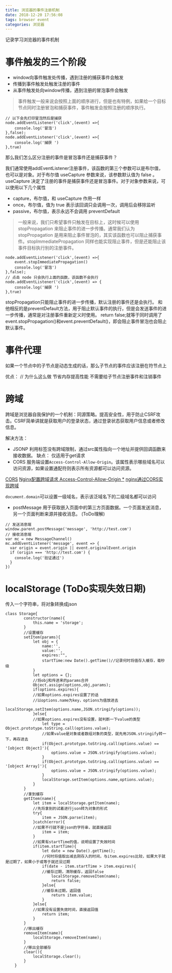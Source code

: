 ```yaml
---
title: 浏览器的事件注册机制
date: 2018-12-20 17:56:08
tags: browser event
categories: 浏览器
---
```


记录学习浏览器的事件机制

<!-- more -->

# 事件触发的三个阶段

* window向事件触发处传播，遇到注册的捕获事件会触发
* 传播到事件触发处触发注册的事件
* 从事件触发处向window传播，遇到注册的冒泡事件会触发

>事件触发一般来说会按照上面的顺序进行，但是也有特例，如果给一个目标节点同时注册冒泡和捕获事件，事件触发会按照注册的顺序执行。

```
// 以下会先打印冒泡然后是捕获
node.addEventListener('click',(event) =>{
    console.log('冒泡')
},false);
node.addEventListener('click',(event) =>{
    console.log('捕获 ')
},true)
```

那么我们怎么区分注册的事件是冒泡事件还是捕获事件？

我们通常使用addEventListener注册事件，该函数的第三个参数可以是布尔值，也可以是对象。对于布尔值 useCapture 参数来说，该参数默认值为 false 。useCapture 决定了注册的事件是捕获事件还是冒泡事件。对于对象参数来说，可以使用以下几个属性

* capture，布尔值，和 useCapture 作用一样
* once，布尔值，值为 true 表示该回调只会调用一次，调用后会移除监听
* passive，布尔值，表示永远不会调用 preventDefault

>一般来说，我们只希望事件只触发在目标上，这时候可以使用 stopPropagation 来阻止事件的进一步传播。通常我们认为 stopPropagation 是用来阻止事件冒泡的，其实该函数也可以阻止捕获事件。stopImmediatePropagation 同样也能实现阻止事件，但是还能阻止该事件目标执行别的注册事件。

```
node.addEventListener('click',(event) =>{
    event.stopImmediatePropagation()
    console.log('冒泡')
},false);
// 点击 node 只会执行上面的函数，该函数不会执行
node.addEventListener('click',(event) => {
    console.log('捕获 ')
},true)
```

stopPropagation只能阻止事件的进一步传播，默认注册的事件还是会执行。
和他相反的是preventDefault方法，用于阻止默认事件的执行，但是会发送事件的进一步传播，通常是对注册事件重新定义时使用。
return false;就等于同时调用了event.stopPropagation()和event.preventDefault()，即会阻止事件冒泡也会阻止默认事件。

# 事件代理

如果一个节点中的子节点是动态生成的话，那么子节点的事件应该注册在符节点上

优点： // 为什么这么做
节省内存提高性能
不需要给子节点注册事件和注销事件

# 跨域

跨域是浏览器自我保护的一个机制：同源策略。提高安全性，用于防止CSRF攻击。CSRF简单讲就是获取用户的登录状态，通过登录状态获取用户信息或者修改信息。

解决方法：
* JSONP 利用<scrtipt>标签没有跨域限制，通过src属性指向一个地址并提供回调函数来接收数据。
缺点： 仅适用于get请求
* CORS 服务端设置`Access-Control-Allow-Origin`。该属性表示哪些域名可以访问资源，如果设置通配符则表示所有资源都可以访问资源。

[CORS](https://developer.mozilla.org/zh-CN/docs/Web/HTTP/Access_control_CORS)
[Nginx配置跨域请求 Access-Control-Allow-Origin *](https://segmentfault.com/a/1190000012550346?utm_source=tag-newest)
[nginx通过CORS实现跨域](https://www.cnblogs.com/sunmmi/articles/5956554.html)

`document.domain`可以设置一级域名，表示该泛域名下的二级域名都可以访问

* postMessage 用于获取嵌入页面中的第三方页面数据。一个页面发送消息，另一个页面判断来源并接收消息。 (ToDo理解)
```
// 发送消息端
window.parent.postMessage('message', 'http://test.com')
// 接收消息端
var mc = new MessageChannel()
mc.addEventListener('message', event => {
  var origin = event.origin || event.originalEvent.origin
  if (origin === 'http://test.com') {
    console.log('验证通过')
  }
})
```

# localStorage (ToDo实现失效日期)
传入一个字符串，将对象转换成json
```
class Storage{
        constructor(name){
            this.name = 'storage';
        }
        //设置缓存
        setItem(params){
            let obj = {
                name:'',
                value:'',
                expires:"",
                startTime:new Date().getTime()//记录何时将值存入缓存，毫秒级
            }
            let options = {};
            //将obj和传进来的params合并
            Object.assign(options,obj,params);
            if(options.expires){
            //如果options.expires设置了的话
            //以options.name为key，options为值放进去
                localStorage.setItem(options.name,JSON.stringify(options));
            }else{
            //如果options.expires没有设置，就判断一下value的类型
               	let type = Object.prototype.toString.call(options.value);
               	//如果value是对象或者数组对象的类型，就先用JSON.stringify转一下，再存进去
                if(Object.prototype.toString.call(options.value) == '[object Object]'){
                    options.value = JSON.stringify(options.value);
                }
                if(Object.prototype.toString.call(options.value) == '[object Array]'){
                    options.value = JSON.stringify(options.value);
                }
                localStorage.setItem(options.name,options.value);
            }
        }
        //拿到缓存
        getItem(name){
            let item = localStorage.getItem(name);
            //先将拿到的试着进行json转为对象的形式
            try{
                item = JSON.parse(item);
            }catch(error){
            //如果不行就不是json的字符串，就直接返回
                item = item;
            }
            //如果有startTime的值，说明设置了失效时间
            if(item.startTime){
                let date = new Date().getTime();
                //何时将值取出减去刚存入的时间，与item.expires比较，如果大于就是过期了，如果小于或等于就还没过期
                if(date - item.startTime > item.expires){
                //缓存过期，清除缓存，返回false
                    localStorage.removeItem(name);
                    return false;
                }else{
                //缓存未过期，返回值
                    return item.value;
                }
            }else{
            //如果没有设置失效时间，直接返回值
                return item;
            }
        }
        //移出缓存
        removeItem(name){
            localStorage.removeItem(name);
        }
        //移出全部缓存
        clear(){
            localStorage.clear();
        }
    }
```